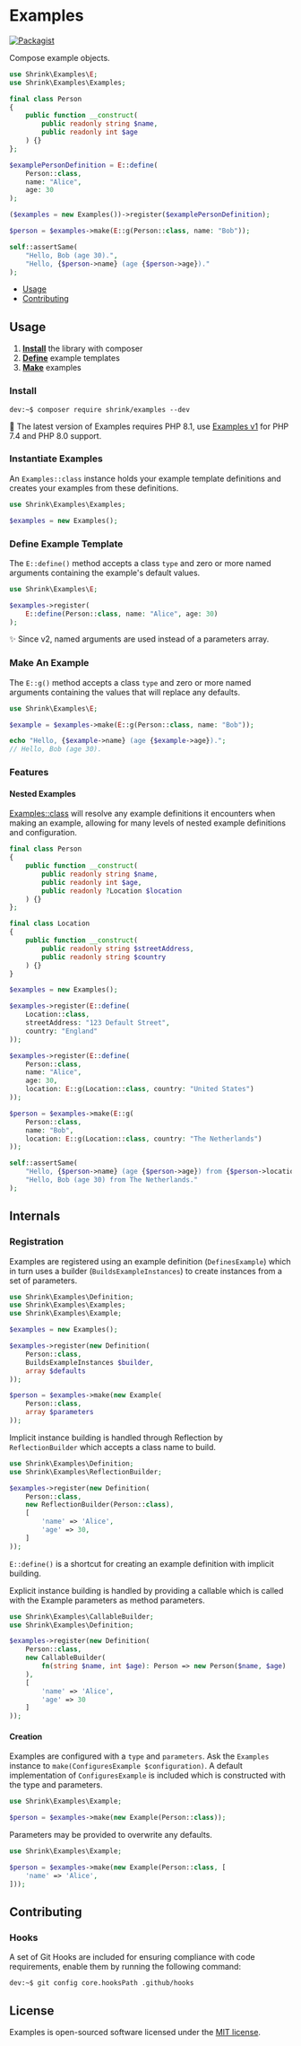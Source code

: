 # Examples

[![Packagist](https://img.shields.io/packagist/v/shrink/examples.svg)][packagist]

Compose example objects.

```php
use Shrink\Examples\E;
use Shrink\Examples\Examples;

final class Person
{
    public function __construct(
        public readonly string $name,
        public readonly int $age
    ) {}
};

$examplePersonDefinition = E::define(
    Person::class,
    name: "Alice",
    age: 30
);

($examples = new Examples())->register($examplePersonDefinition);

$person = $examples->make(E::g(Person::class, name: "Bob"));

self::assertSame(
    "Hello, Bob (age 30).",
    "Hello, {$person->name} (age {$person->age})."
);
```

- [Usage](#usage)
- [Contributing](#contributing)

## Usage

1. [**Install**](#install) the library with composer
2. [**Define**](#define-example-template) example templates
3. [**Make**](#make-an-example) examples

### Install

```console
dev:~$ composer require shrink/examples --dev
```

:yarn: The latest version of Examples requires PHP 8.1, use
[Examples v1][examples/v1] for PHP 7.4 and PHP 8.0 support.

### Instantiate Examples

An `Examples::class` instance holds your example template definitions and
creates your examples from these definitions.

```php
use Shrink\Examples\Examples;

$examples = new Examples();
```

### Define Example Template

The `E::define()` method accepts a class `type` and zero or more named
arguments containing the example's default values.

```php
use Shrink\Examples\E;

$examples->register(
    E::define(Person::class, name: "Alice", age: 30)
);
```

:sparkles: Since v2, named arguments are used instead of a parameters array.

### Make An Example

The `E::g()` method accepts a class `type` and zero or more named arguments
containing the values that will replace any defaults.

```php
use Shrink\Examples\E;

$example = $examples->make(E::g(Person::class, name: "Bob"));

echo "Hello, {$example->name} (age {$example->age}).";
// Hello, Bob (age 30).
```

### Features

#### Nested Examples

[Examples::class] will resolve any example definitions it encounters when making
an example, allowing for many levels of nested example definitions and
configuration.

```php
final class Person
{
    public function __construct(
        public readonly string $name,
        public readonly int $age,
        public readonly ?Location $location
    ) {}
};

final class Location
{
    public function __construct(
        public readonly string $streetAddress,
        public readonly string $country
    ) {}
}

$examples = new Examples();

$examples->register(E::define(
    Location::class,
    streetAddress: "123 Default Street",
    country: "England"
));

$examples->register(E::define(
    Person::class,
    name: "Alice",
    age: 30,
    location: E::g(Location::class, country: "United States")
));

$person = $examples->make(E::g(
    Person::class,
    name: "Bob",
    location: E::g(Location::class, country: "The Netherlands")
));

self::assertSame(
    "Hello, {$person->name} (age {$person->age}) from {$person->location->country}.",
    "Hello, Bob (age 30) from The Netherlands."
);
```

## Internals

### Registration

Examples are registered using an example definition (`DefinesExample`) which in
turn uses a builder (`BuildsExampleInstances`) to create instances from a set
of parameters.

```php
use Shrink\Examples\Definition;
use Shrink\Examples\Examples;
use Shrink\Examples\Example;

$examples = new Examples();

$examples->register(new Definition(
    Person::class,
    BuildsExampleInstances $builder,
    array $defaults
));

$person = $examples->make(new Example(
    Person::class,
    array $parameters
));
```

Implicit instance building is handled through Reflection by `ReflectionBuilder`
which accepts a class name to build.

```php
use Shrink\Examples\Definition;
use Shrink\Examples\ReflectionBuilder;

$examples->register(new Definition(
    Person::class,
    new ReflectionBuilder(Person::class),
    [
        'name' => 'Alice',
        'age' => 30,
    ]
));
```

`E::define()` is a shortcut for creating an example definition with implicit
building.

Explicit instance building is handled by providing a callable which is called
with the Example parameters as method parameters.

```php
use Shrink\Examples\CallableBuilder;
use Shrink\Examples\Definition;

$examples->register(new Definition(
    Person::class,
    new CallableBuilder(
        fn(string $name, int $age): Person => new Person($name, $age)
    ),
    [
        'name' => 'Alice',
        'age' => 30
    ]
));
```

#### Creation

Examples are configured with a `type` and `parameters`. Ask the `Examples`
instance to `make(ConfiguresExample $configuration)`. A default implementation
of `ConfiguresExample` is included which is constructed with the type and
parameters.

```php
use Shrink\Examples\Example;

$person = $examples->make(new Example(Person::class));
```

Parameters may be provided to overwrite any defaults.

```php
use Shrink\Examples\Example;

$person = $examples->make(new Example(Person::class, [
    'name' => 'Alice',
]));
```

## Contributing

### Hooks

A set of Git Hooks are included for ensuring compliance with code requirements,
enable them by running the following command:

```console
dev:~$ git config core.hooksPath .github/hooks
```

## License

Examples is open-sourced software licensed under the [MIT license][mit-license].

[mit-license]: https://choosealicense.com/licenses/mit/
[packagist]: https://packagist.org/packages/shrink/examples
[examples/v1]: https://github.com/shrink/examples/tree/v1
[examples::class]: src/Examples/Examples.php
